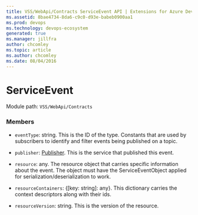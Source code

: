 ```yaml
---
title: VSS/WebApi/Contracts ServiceEvent API | Extensions for Azure DevOps Services
ms.assetid: 8bae4734-8da6-c9c0-d93e-babeb0900aa1
ms.prod: devops
ms.technology: devops-ecosystem
generated: true
ms.manager: jillfra
author: chcomley
ms.topic: article
ms.author: chcomley
ms.date: 08/04/2016
---
```


# ServiceEvent

Module path: `VSS/WebApi/Contracts`


### Members

* `eventType`: string. This is the ID of the type. Constants that are used by subscribers to identify and filter events being published on a topic.

* `publisher`: [Publisher](../../../VSS/WebApi/Contracts/Publisher.md). This is the service that published this event.

* `resource`: any. The resource object that carries specific information about the event. The object must have the ServiceEventObject applied for serialization/deserialization to work.

* `resourceContainers`: {[key: string]: any}. This dictionary carries the context descriptors along with their ids.

* `resourceVersion`: string. This is the version of the resource.

